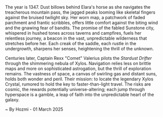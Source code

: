 
The year is 1347.  Dust billows behind Elara's horse as she navigates the treacherous mountain pass, the jagged peaks looming like skeletal fingers against the bruised twilight sky.  Her worn map, a patchwork of faded parchment and frantic scribbles, offers little comfort against the biting wind and the gnawing fear of bandits.  The promise of the fabled Sunstone city, whispered in hushed tones across taverns and campfires, fuels her relentless journey, a beacon in the vast, unpredictable wilderness that stretches before her. Each creak of the saddle, each rustle in the undergrowth, sharpens her senses, heightening the thrill of the unknown.


Centuries later, Captain Rexx "Comet" Valerius pilots the *Stardust Drifter* through the shimmering nebula of Xylos.  Navigation relies less on brittle maps and more on sophisticated astrogation, but the thrill of exploration remains.  The vastness of space, a canvas of swirling gas and distant suns, holds both wonder and peril.  Their mission: to locate the legendary Xylos Crystal, rumored to hold the key to faster-than-light travel.  The risks are cosmic, the rewards potentially universe-altering;  each jump through hyperspace is a gamble, a leap of faith into the unpredictable heart of the galaxy.

~ By Hozmi - 01 March 2025
